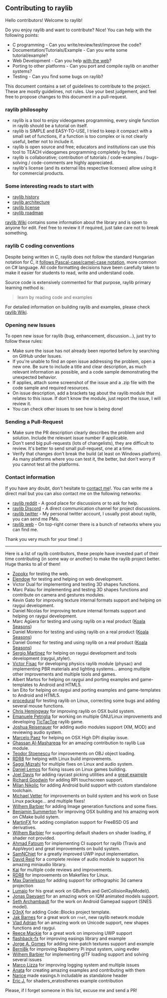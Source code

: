 ## Contributing to raylib

Hello contributors! Welcome to raylib! 

Do you enjoy raylib and want to contribute? Nice! You can help with the following points:

- C programming - Can you write/review/test/improve the code? 
- Documentation/Tutorials/Example - Can you write some tutorial/example?
- Web Development - Can you help [with the web](https://github.com/raysan5/raylib.com)?
- Porting to other platforms - Can you port and compile raylib on another systems?
- Testing - Can you find some bugs on raylib?

This document contains a set of guidelines to contribute to the project. These are mostly guidelines, not rules. 
Use your best judgement, and feel free to propose changes to this document in a pull-request.

### raylib philosophy

 - raylib is a tool to enjoy videogames programming, every single function in raylib should be a tutorial on itself.
 - raylib is SIMPLE and EASY-TO-USE, I tried to keep it compact with a small set of functions, if a function is too complex or is not clearly useful, better not to include it.
 - raylib is open source and free; educators and institutions can use this tool to TEACH videogames programming completely by free.
 - raylib is collaborative; contribution of tutorials / code-examples / bugs-solving / code-comments are highly appreciated.
 - raylib's license (and its external libs respective licenses) allow using it for commercial products.

### Some interesting reads to start with

 - [raylib history](HISTORY.md)
 - [raylib architecture](https://github.com/raysan5/raylib/wiki/raylib-architecture)
 - [raylib license](LICENSE.md)
 - [raylib roadmap](ROADMAP.md)
 
[raylib Wiki](https://github.com/raysan5/raylib/wiki) contains some information about the library and is open to anyone for edit. 
Feel free to review it if required, just take care not to break something.

### raylib C coding conventions

Despite being written in C, raylib does not follow the standard Hungarian notation for C, 
it [follows Pascal-case/camel-case notation](https://github.com/raysan5/raylib/wiki/raylib-coding-conventions), 
more common on C# language. All code formatting decisions have been carefully taken
to make it easier for students to read, write and understand code. 

Source code is extensively commented for that purpose, raylib primary learning method is:

 > learn by reading code and examples

For detailed information on building raylib and examples, please check [raylib Wiki](https://github.com/raysan5/raylib/wiki).

### Opening new Issues

To open new issue for raylib (bug, enhancement, discussion...), just try to follow these rules:

 - Make sure the issue has not already been reported before by searching on GitHub under Issues.
 - If you're unable to find an open issue addressing the problem, open a new one. Be sure to include a 
 title and clear description, as much relevant information as possible, and a code sample demonstrating the unexpected behavior.
 - If applies, attach some screenshot of the issue and a .zip file with the code sample and required resources.
 - On issue description, add a brackets tag about the raylib module that relates to this issue. 
 If don't know the module, just report the issue, I will review it.
 - You can check other issues to see how is being done!

### Sending a Pull-Request

 - Make sure the PR description clearly describes the problem and solution. Include the relevant issue number if applicable.
 - Don't send big pull-requests (lots of changelists), they are difficult to review. It's better to send small pull-request, one at a time.
 - Verify that changes don't break the build (at least on Windows platform). As many platforms where you can test it, the better, but don't worry
 if you cannot test all the platforms.

### Contact information

If you have any doubt, don't hesitate to [contact me](mailto:ray@raylib.com)!.
You can write me a direct mail but you can also contact me on the following networks:

 - [raylib reddit](https://www.reddit.com/r/raylib/) - A good place for discussions or to ask for help.
 - [raylib Discord](https://discord.gg/VkzNHUE) - A direct communication channel for project discussions.
 - [raylib twitter](https://twitter.com/raysan5) - My personal twitter account, I usually post about raylib, you can send me PMs.
 - [raylib web](http://www.raylib.com/) - On top-right corner there is a bunch of networks where you can find me.

Thank you very much for your time! :)

----

Here is a list of raylib contributors, these people have invested part of their time 
contributing (in some way or another) to make the raylib project better. Huge thanks to all of them!

 - [Zopokx](https://github.com/Zopokx) for testing the web.
 - [Elendow](http://www.elendow.com) for testing and helping on web development.
 - Victor Dual for implementing and testing 3D shapes functions.
 - Marc Palau for implementing and testing 3D shapes functions and contribute on camera and gestures modules.
 - Kevin Gato for improving texture internal formats support and helping on raygui development. 
 - Daniel Nicolas for improving texture internal formats support and helping on raygui development. 
 - Marc Agüera for testing and using raylib on a real product ([Koala Seasons](http://www.koalaseasons.com))
 - Daniel Moreno for testing and using raylib on a real product ([Koala Seasons](http://www.koalaseasons.com))
 - Daniel Gomez for testing and using raylib on a real product ([Koala Seasons](http://www.koalaseasons.com))
 - [Sergio Martinez](https://github.com/anidealgift) for helping on raygui development and tools development (raygui_styler).
 - [Victor Fisac](https://github.com/victorfisac) for developing physics raylib module (physac) and implementing PBR materials and lighting systems... among multiple other improvements and multiple tools and games. 
 - Albert Martos for helping on raygui and porting examples and game-templates to Android and HTML5.
 - Ian Eito for helping on raygui and porting examples and game-templates to Android and HTML5.
 - [procedural](https://github.com/procedural) for testing raylib on Linux, correcting some bugs and adding several mouse functions.
 - [Chris Hemingway](https://github.com/cHemingway) for improving raylib on OSX build system.
 - [Emanuele Petriglia](https://github.com/LelixSuper) for working on multiple GNU/Linux improvements and developing [TicTacToe](https://github.com/LelixSuper/TicTacToe) raylib game.
 - [Joshua Reisenauer](https://github.com/kd7tck) for adding audio modules support (XM, MOD) and reviewing audio system.
 - [Marcelo Paez](https://github.com/paezao) for helping on OSX High DPI display issue.
 - [Ghassan Al-Mashareqa](https://github.com/ghassanpl) for an amazing contribution to raylib Lua module.
 - [Teodor Stoenescu](https://github.com/teodor-stoenescu) for improvements on OBJ object loading.
 - [RDR8](https://github.com/RDR8) for helping with Linux build improvements.
 - [Saggi Mizrahi](https://github.com/ficoos) for multiple fixes on Linux and audio system.
 - [Daniel Lemos](https://github.com/xspager) for fixing issues on Linux games building.
 - [Joel Davis](https://github.com/joeld42) for adding raycast picking utilities and a [great example](https://github.com/raysan5/raylib/blob/master/examples/models/models_mesh_picking.c)
 - [Richard Goodwin](https://github.com/AudioMorphology) for adding RPI touchscreen support.
 - [Milan Nikolic](https://github.com/gen2brain) for adding Android build support with custom standalone toolchain.
 - [Michael Vetter](https://github.com/jubalh) for improvements on build system and his work on Suse Linux package... and multiple fixes!
 - [Wilhem Barbier](https://github.com/nounoursheureux) for adding Image generation functions and some fixes.
 - [Benjamin Summerton](https://github.com/define-private-public) for improving OSX building and his amazing work on CMake build sytem.
 - [MartinFX](https://github.com/Martinfx) for adding compilation support for FreeBSD OS and derivatives.
 - [Wilhem Barbier](https://github.com/nounoursheureux) for supporting default shaders on shader loading, if shader not provided.
 - [Ahmad Fatoum](https://github.com/a3f) for implementing CI support for raylib (Travis and AppVeyor) and great improvements on build system.
 - [SamNChiet](https://github.com/SamNChiet) for a greatly improved UWP input implementation.
 - [David Reid](https://github.com/mackron) for a complete review of audio module to support his amazing miniaudio library.
 - [Kai](https://github.com/questor) for multiple code reviews and improvements.
 - [RDR8](https://github.com/RDR8) for improvements on Makefiles for Linux.
 - [Max Danielsson](https://github.com/autious) for adding support for orthographic 3d camera projection
 - [Lumaio](https://github.com/TheLumaio) for his great work on GBuffers and GetCollisionRayModel().
 - [Jonas Daeyaert](https://github.com/culacant) for an amazing work on IQM animated models support.
 - [Seth Archambault](https://github.com/SethArchambault) for the work on Android Gamepad support (SNES model).
 - [D3nX](https://github.com/D3nX) for adding Code::Blocks project template.
 - [Jak Barnes](https://github.com/Syphonx) for a great work on `rnet`, new raylib network module
 - [Vlad Adrian](https://github.com/Demizdor) for an amazing work on Unicode support, new shapes functions and raygui.
 - [Reece Mackie](https://github.com/Rover656) for a great work on improving UWP support
 - [flashback-fx](flashback-fx) for improving easings library and example
 - [Jorge A. Gomes](https://github.com/overdev) for adding nine-patch textures support and example
 - [Berni8k](https://github.com/Berni8k) for improving Raspberry Pi input system, using evdev
 - [Wilhem Barbier](https://github.com/wbrbr) for implementing glTF loading support and solving several issues
 - [Marco Lizza](https://github.com/MarcoLizza) for improving logging system and multiple issues
 - [Anata](https://github.com/anatagawa) for creating amazing examples and contributing with them
 - [Narice](https://github.com/narice) made easings.h includable as standalone header
 - [Eric J.](https://github.com/ProfJski) for shaders_eratosthenes example contribution
 
Please, if I forget someone in this list, excuse me and send a PR!
